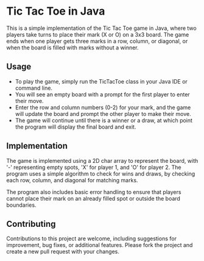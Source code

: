 # Tic Tac Toe in Java
This is a simple implementation of the Tic Tac Toe game in Java, where two players take turns to place their mark (X or O) on a 3x3 board. The game ends when one player gets three marks in a row, column, or diagonal, or when the board is filled with marks without a winner.

## Usage
- To play the game, simply run the TicTacToe class in your Java IDE or command line.
- You will see an empty board with a prompt for the first player to enter their move. 
- Enter the row and column numbers (0-2) for your mark, and the game will update the board and prompt the other player to make their move. 
- The game will continue until there is a winner or a draw, at which point the program will display the final board and exit.

## Implementation
The game is implemented using a 2D char array to represent the board, with '-' representing empty spots, 'X' for player 1, and 'O' for player 2. The program uses a simple algorithm to check for wins and draws, by checking each row, column, and diagonal for matching marks.

The program also includes basic error handling to ensure that players cannot place their mark on an already filled spot or outside the board boundaries.

## Contributing
Contributions to this project are welcome, including suggestions for improvement, bug fixes, or additional features. Please fork the project and create a new pull request with your changes.
